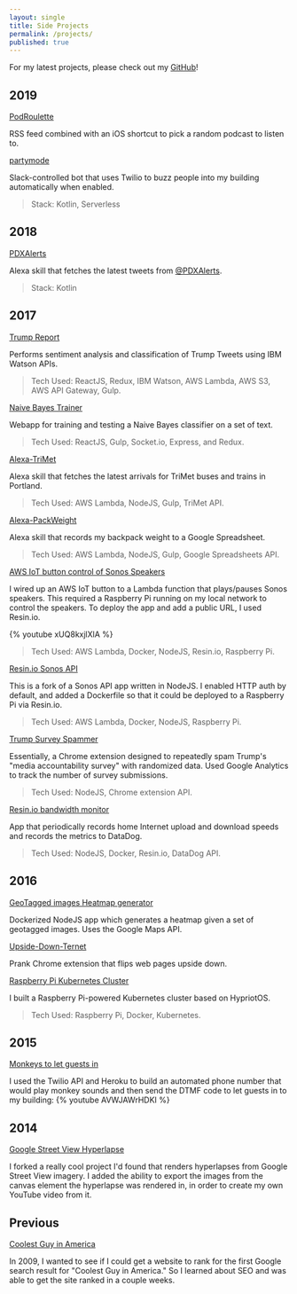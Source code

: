 ```yaml
---
layout: single
title: Side Projects
permalink: /projects/
published: true
---
```


For my latest projects, please check out my [GitHub](https://github.com/davidmerrick)!

## 2019

[PodRoulette](https://github.com/davidmerrick/podroulette)

RSS feed combined with an iOS shortcut to pick a random podcast to listen to.

[partymode](https://github.com/davidmerrick/partymode)

Slack-controlled bot that uses Twilio to buzz people into my building automatically when enabled.

> Stack: Kotlin, Serverless

## 2018

[PDXAlerts](https://github.com/davidmerrick/PDXAlerts)

Alexa skill that fetches the latest tweets from [@PDXAlerts](https://twitter.com/pdxalerts).

> Stack: Kotlin

## 2017

[Trump Report](https://tr.david-merrick.com/)

Performs sentiment analysis and classification of Trump Tweets using IBM Watson APIs.

> Tech Used: ReactJS, Redux, IBM Watson, AWS Lambda, AWS S3, AWS API Gateway, Gulp.

[Naive Bayes Trainer](https://github.com/davidmerrick/Naive-Bayes-Trainer)

Webapp for training and testing a Naive Bayes classifier on a set of text.

> Tech Used: ReactJS, Gulp, Socket.io, Express, and Redux.

[Alexa-TriMet](https://www.david-merrick.com/2017/04/26/alexa-skill-for-trimet-arrivals/)

Alexa skill that fetches the latest arrivals for TriMet buses and trains in Portland.

> Tech Used: AWS Lambda, NodeJS, Gulp, TriMet API.

[Alexa-PackWeight](https://github.com/davidmerrick/alexa-pack-weight)

Alexa skill that records my backpack weight to a Google Spreadsheet.

> Tech Used: AWS Lambda, NodeJS, Gulp, Google Spreadsheets API.

[AWS IoT button control of Sonos Speakers](https://youtu.be/xUQ8kxjlXlA)

I wired up an AWS IoT button to a Lambda function that plays/pauses Sonos speakers.
This required a Raspberry Pi running on my local network to control the speakers.
To deploy the app and add a public URL, I used Resin.io.

{% youtube xUQ8kxjlXlA %}

> Tech Used: AWS Lambda, Docker, NodeJS, Resin.io, Raspberry Pi.

[Resin.io Sonos API](https://github.com/davidmerrick/rpi-node-sonos-http-api)

This is a fork of a Sonos API app written in NodeJS. I enabled HTTP auth by default, and
added a Dockerfile so that it could be deployed to a Raspberry Pi via Resin.io.

> Tech Used: AWS Lambda, Docker, NodeJS, Raspberry Pi.

[Trump Survey Spammer](https://github.com/davidmerrick/trump-survey-spammer)

Essentially, a Chrome extension designed to repeatedly spam Trump's "media accountability survey"
with randomized data. Used Google Analytics to track the number of survey submissions.

> Tech Used: NodeJS, Chrome extension API.

[Resin.io bandwidth monitor](https://www.david-merrick.com/2017/04/17/monitoring-your-internet-speed-with-resin-io-and-datadog/)

App that periodically records home Internet upload and download speeds and records the metrics to DataDog.

> Tech Used: NodeJS, Docker, Resin.io, DataDog API.

## 2016

[GeoTagged images Heatmap generator](https://www.david-merrick.com/2016/10/30/how-to-generate-heatmaps-from-geotagged-images/)

Dockerized NodeJS app which generates a heatmap given a set of geotagged images.
Uses the Google Maps API.

[Upside-Down-Ternet](https://github.com/davidmerrick/Upside-Down-Ternet)

Prank Chrome extension that flips web pages upside down.

[Raspberry Pi Kubernetes Cluster](https://www.david-merrick.com/2016/02/16/building-a-raspberry-pi-powered-kubernetes-cluster/)

I built a Raspberry Pi-powered Kubernetes cluster based on HypriotOS.

> Tech Used: Raspberry Pi, Docker, Kubernetes.

## 2015

[Monkeys to let guests in](https://www.youtube.com/watch?v=AVWJAWrHDKI)

I used the Twilio API and Heroku to build an automated phone number that would play
monkey sounds and then send the DTMF code to let guests in to my building:
{% youtube AVWJAWrHDKI %}

## 2014

[Google Street View Hyperlapse](https://github.com/davidmerrick/Street-View-Hyperlapse)

I forked a really cool project I'd found that renders hyperlapses from Google Street View imagery.
I added the ability to export the images from the canvas element the hyperlapse was rendered in,
in order to create my own YouTube video from it.

## Previous

[Coolest Guy in America](https://coolestguyinamerica.com/)

In 2009, I wanted to see if I could get a website to rank for the first Google search result for
"Coolest Guy in America." So I learned about SEO and was able to get the site ranked in a couple weeks.
